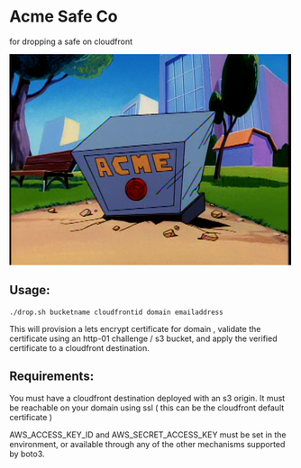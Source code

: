 # Acme Safe Co
for dropping a safe on cloudfront

![Picture of cartoon safe](/safe.png?raw=true)

## Usage:

    ./drop.sh bucketname cloudfrontid domain emailaddress

This will provision a lets encrypt certificate for domain , validate the certificate using an http-01 challenge / s3 bucket, and apply the verified certificate to a cloudfront destination.

## Requirements:

You must have a cloudfront destination deployed with an s3 origin. It must be reachable on your domain using ssl ( this can be the cloudfront default certificate )

AWS_ACCESS_KEY_ID and AWS_SECRET_ACCESS_KEY must be set in the environment, or available through any of the other mechanisms supported by boto3.


